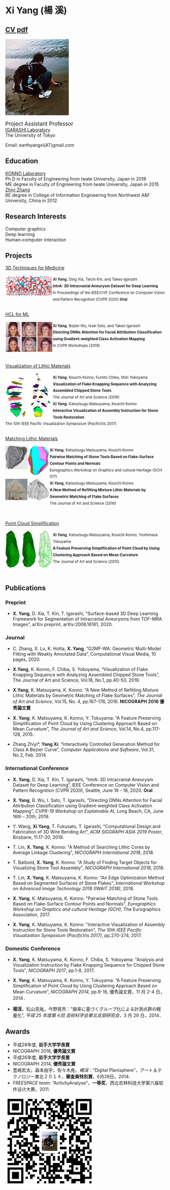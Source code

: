 # Xi Yang (楊 溪)

## [CV pdf](pic/cv.pdf  " ")

![image](https://github.com/KeepThinkingYX/Xi-Yang/raw/master/XiYang.JPG)

<big>Project Assistant Professor</big>  
[IGARASHI Laboratory](http://www-ui.is.s.u-tokyo.ac.jp/)  
The University of Tokyo   

Email: earthyangxi(AT)gmail.com  

## Education

[KONNO Laboratory](http://gmhost.lk.cis.iwate-u.ac.jp/index.html)  
Ph.D in Faculty of Engineering from Iwate University, Japan in 2018  
ME degree in Faculty of Engineering from Iwate University, Japan in 2015  
[Zhiyi Zhang](http://cie.nwsuaf.edu.cn/szdw/js/2008118167/index.htm)  
BE degree in College of Information Engineering from Northwest A&F University, China in 2012  

## Research Interests

Computer graphics  
Deep learning  
Human–computer interaction  

## Projects

[3D Techniques for Medicine](https://github.com/intra3d2019/IntrA)

<img src="pic/paperfinal.jpg" alt="image" align="left" width="150"/>
<sub><b>Xi Yang</b>, Ding Xia, Taichi Kin, and Takeo Igarashi<br>
  <b>IntrA: 3D Intracranial Aneurysm Dataset for Deep Learning</b><br>
  In Proceedings of the IEEE/CVF Conference on Computer Vision and Pattern Recognition (CVPR 2020) <b>Oral</b></sub>  
<br>
<br>

[HCL for ML](https://htmlpreview.github.io/?https://github.com/KeepThinkingYX/Xi-Yang/blob/master/cvprw2019/pub.html)  

<img src="cvprw2019/image.png" alt="image" align="left" width="150"/>
<sub><b>Xi Yang</b>, Bojian Wu, Issei Sato, and Takeo Igarashi<br>
<b>Directing DNNs Attention for Facial Attribution Classification using Gradient-weighted Class Activation Mapping</b><br>
In CVPR Workshops (2019) </sub>
<br>
<br>
<br>

[Visualization of Lithic Materials]()  

<img src="pic/exp1.jpg" alt="image" align="left" width="150"/>
<sub><b>Xi Yang</b>, Kouichi Konno, Fumito Chiba, Shin Yokoyama<br>
  <b>Visualization of Flake Knapping Sequence with Analyzing Assembled Chipped Stone Tools</b><br>
  The Journal of Art and Science (2019) </sub>  
<br>
<sub><b>Xi Yang</b>, Katsutsugu Matsuyama, Kouichi Konno<br>
  <b>Interactive Visualization of Assembly Instruction for Stone Tools Restoration</b><br>
  The 10th IEEE Pacific Visualization Symposium (PacificVis 2017) </sub>
<br>
<br>

[Matching Lithic Materials]()  

<img src="pic/re0.jpg" alt="image" align="left" width="70"/>
<img src="pic/re00.jpg" alt="image" align="left" width="70"/>
<sub><b>Xi Yang</b>, Katsutsugu Matsuyama, Kouichi Konno<br>
  <b>Pairwise Matching of Stone Tools Based on Flake-Surface Contour Points and Normals</b><br>
  Eurographics Workshop on Graphics and cultural Heritage (GCH 017) </sub>  
<br>
<img src="pic/re1.jpg" alt="image" align="left" width="70"/>
<img src="pic/re11.jpg" alt="image" align="left" width="70"/>
<sub><b>Xi Yang</b>, Katsutsugu Matsuyama, Kouichi Konno<br>
  <b>A New Method of Refitting Mixture Lithic Materials by Geometric Matching of Flake Surfaces</b><br>
  The Journal of Art and Science (2016)</sub>
<br>
<br>
<br>

[Point Cloud Simplification]() 

<img src="pic/simplification.jpg" alt="image" align="left" width="150"/>
<sub><b>Xi Yang</b>, Katsutsugu Matsuyama, Kouichi Konno, Yoshimasa Tokuyama<br>
  <b>A Feature Preserving Simplification of Point Cloud by Using Clustering Approach Based on Mean Curvature</b><br>
  The Journal of Art and Science (2015)</sub>
<br>
<br>
<br>

## Publications

### Preprint
- **X. Yang**, D. Xia, T. Kin, T. Igarashi, “Surface-based 3D Deep Learning Framework for Segmentation of Intracranial Aneurysms from TOF-MRA Images”, arXiv preprint, arXiv:2006.16161, 2020.

### Journal

- C. Zhang, X. Lu, K. Hotta, **X. Yang**, “G2MF-WA: Geometric Multi-Model Fitting with Weakly Annotated Data”, Computational Visual Media, 10 pages, 2020.

- **X.Yang**, K. Konno, F. Chiba, S. Yokoyama, “Visualization of Flake Knapping Sequence with Analyzing Assembled Chipped Stone Tools”, The Journal of Art and Science, Vol.18, No.1, pp.40-50, 2019.

- **X.Yang**, K. Matsuyama, K. Konno: “A New Method of Refitting Mixture Lithic Materials by Geometric Matching of Flake Surfaces”, *The Journal of Art and Science*, Vol.15, No. 4, pp.167-176, 2016. **NICOGRAPH 2016 優秀論文賞**

- **X. Yang**, K. Matsuyama, K. Konno, Y. Tokuyama: “A Feature Preserving Simplification of Point Cloud by Using Clustering Approach Based on Mean Curvature”, *The Journal of Art and Science*, Vol.14, No.4, pp.117-128, 2015.

- Zhang Zhiyi\*, **Yang Xi**: “Interactively Controlled Generation Method for Class A Bezier Curve”, *Computer Applications and Software*, Vol.31, No.2, Feb. 2014.

### International Conference

- **X. Yang**, D. Xia, T. Kin, T. Igarashi, “IntrA: 3D Intracranial Aneurysm Dataset for Deep Learning”, IEEE Conference on Computer Vision and Pattern Recognition (CVPR 2020), Seattle, June 16 - 18, 2020. **Oral**

- **X. Yang**, B. Wu, I. Sato, T. Igarashi, “Directing DNNs Attention for Facial Attribution Classification using Gradient-weighted Class Activation Mapping”, *CVPR-19 Workshop on Explainable AI*, Long Beach, CA, June 16th - 20th, 2019.

- Y. Wang, **Xi Yang**, T. Fukusato, T. Igarashi, “Computational Design and Fabrication of 3D Wire Bending Art”, *ACM SIGGRAPH ASIA 2019 Poster*, Brisbane, 11.17-20, 2019.

- T. Lin, **X. Yang**, K. Konno: "A Method of Searching Lithic Cores by Average Linkage Clustering", *NICOGRAPH International 2018*, 2018.

- T. Batbold, **X. Yang**, K. Konno: "A Study of Finding Target Objects for Visualizing Stone Tool Assembly", *NICOGRAPH International 2018*, 2018.

- T. Lin, **X. Yang**, K. Matsuyama, K. Konno: "An Edge Optimization Method Based on Segmented Surfaces of Stone Flakes", *International Workshop on Advanced Image Technology 2018 (IWAIT 2018)*, 2018.

- **X. Yang**, K. Matsuyama, K. Konno: "Pairwise Matching of Stone Tools Based on Flake-Surface Contour Points and Normals", *Eurographics Workshop on Graphics and cultural Heritage (GCH)*, The Eurographics Association, 2017.

- **X. Yang**, K. Matsuyama, K. Konno: "Interactive Visualization of Assembly Instruction for Stone Tools Restoration", *The 10th IEEE Pacific Visualization Symposium (PacificVis 2017)*, pp.270-274, 2017.

### Domestic Conference

- **X. Yang**, K. Matsuyama, K. Konno, F. Chiba, S. Yokoyama: "Analysis and Visualization Instruction by Flake Knapping Sequence for Chipped Stone Tools", *NICOGRAPH 2017*, pp.1-8, 2017.

- **X. Yang**, K. Matsuyama, K. Konno, Y. Tokuyama: “A Feature Preserving Simplification of Point Cloud by Using Clustering Approach Based on Mean Curvature”, *NICOGRAPH 2014*, pp.9-16, 優秀論文賞，11 月 2-4 日，2014．

- **楊渓**，松山克胤，今野晃市：“曲率に基づくグループ化による計測点群の軽量化”, *平成 25 年度第４回 芸術科学会東北支部研究会*，3 月 29 日，2014．

## Awards

- 平成28年度, **岩手大学学長賞**
- NICOGRAPH 2016, **優秀論文賞**
- 平成26年度, **岩手大学学長賞**
- NICOGRAPH 2014, **優秀論文賞**
- 豊嶋宏太，森本由宇，佐々木尭，*楊渓*：“Digital Planisphere”，アート＆テクノロジー東北２０１４，**審査員特別賞**，6月28日，2014.
- *FREESPACE team*: “ActivityAnalyse”，**一等奖**，西北农林科技大学第六届软件设计大赛，2011.

![image](https://github.com/KeepThinkingYX/Xi-Yang/raw/master/1487158882.png)

